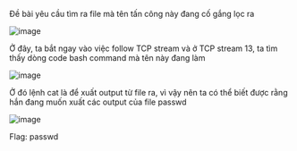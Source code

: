 Đề bài yêu cầu tìm ra file mà tên tấn công này đang cố gắng lọc ra

![image](https://github.com/anhshidou/EHCCTFTraining/assets/120787381/ae8dd833-3c2a-4699-9875-f44bd1b53909)

Ở đây, ta bắt ngay vào việc follow TCP stream và ở TCP stream 13, ta tìm thấy dòng code bash command mà tên này đang làm

![image](https://github.com/anhshidou/EHCCTFTraining/assets/120787381/dee507df-f009-4c4c-8f86-ac090fec43af)

Ở đó lệnh cat là để xuất output từ file ra, vì vậy nên ta có thể biết được rằng hắn đang muốn xuất các output của file passwd

![image](https://github.com/anhshidou/EHCCTFTraining/assets/120787381/470a2b29-8adb-47b1-9c33-975bc4e2f981)


Flag: passwd

